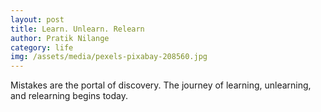 ```yaml
---
layout: post
title: Learn. Unlearn. Relearn
author: Pratik Nilange
category: life
img: /assets/media/pexels-pixabay-208560.jpg
---
```


Mistakes are the portal of discovery. The journey of learning, unlearning, and relearning begins today.
